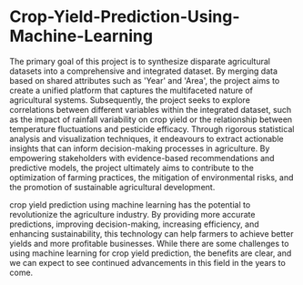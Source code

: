 # Crop-Yield-Prediction-Using-Machine-Learning
The primary goal of this project is to synthesize disparate agricultural
datasets into a comprehensive and integrated dataset. By merging data
based on shared attributes such as 'Year' and 'Area', the project aims to
create a unified platform that captures the multifaceted nature of
agricultural systems. Subsequently, the project seeks to explore
correlations between different variables within the integrated dataset, such
as the impact of rainfall variability on crop yield or the relationship between
temperature fluctuations and pesticide efficacy. Through rigorous
statistical analysis and visualization techniques, it endeavours to extract
actionable insights that can inform decision-making processes in
agriculture. By empowering stakeholders with evidence-based
recommendations and predictive models, the project ultimately aims to
contribute to the optimization of farming practices, the mitigation of
environmental risks, and the promotion of sustainable agricultural
development.

crop yield prediction using machine learning has the potential to
revolutionize the agriculture industry. By providing more accurate predictions,
improving decision-making, increasing efficiency, and enhancing sustainability, this
technology can help farmers to achieve better yields and more profitable businesses.
While there are some challenges to using machine learning for crop yield prediction,
the benefits are clear, and we can expect to see continued advancements in this field
in the years to come.

